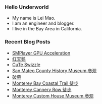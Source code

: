 ### Hello Underworld

- My name is Lei Mao.
- I am an engineer and blogger.
- I live in the Bay Area in California.


### Recent Blog Posts

<!-- BLOG-POST-LIST:START -->
- [SMPlayer GPU Acceleration](https://leimao.github.io/blog/SMPlayer-GPU-Acceleration/)
- [红天鹅](https://leimao.github.io/essay/%E7%BA%A2%E5%A4%A9%E9%B9%85-Red-Swarn/)
- [CuTe Swizzle](https://leimao.github.io/blog/CuTe-Swizzle/)
- [San Mateo County History Museum 参观](https://leimao.github.io/life/San-Mateo-County-History-Museum/)
- [破墓](https://leimao.github.io/essay/%E7%A0%B4%E5%A2%93-Exhuma/)
- [Monterey Bay Coastal Trail 徒步](https://leimao.github.io/life/Monterey-Bay-Coastal-Trail/)
- [Monterey Cannery Row 徒步](https://leimao.github.io/life/Monterey-Cannery-Row/)
- [Monterey Custom House Museum 参观](https://leimao.github.io/life/Monterey-Custom-House-Museum/)
<!-- BLOG-POST-LIST:END -->
